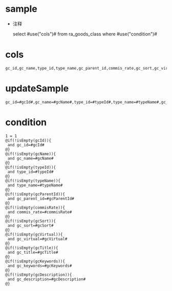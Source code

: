 sample
===
* 注释

	select #use("cols")# from ra_goods_class  where  #use("condition")#

cols
===
	gc_id,gc_name,type_id,type_name,gc_parent_id,commis_rate,gc_sort,gc_virtual,gc_title,gc_keywords,gc_description

updateSample
===
	
	gc_id=#gcId#,gc_name=#gcName#,type_id=#typeId#,type_name=#typeName#,gc_parent_id=#gcParentId#,commis_rate=#commisRate#,gc_sort=#gcSort#,gc_virtual=#gcVirtual#,gc_title=#gcTitle#,gc_keywords=#gcKeywords#,gc_description=#gcDescription#

condition
===

	1 = 1  
	@if(!isEmpty(gcId)){
	 and gc_id=#gcId#
	@}
	@if(!isEmpty(gcName)){
	 and gc_name=#gcName#
	@}
	@if(!isEmpty(typeId)){
	 and type_id=#typeId#
	@}
	@if(!isEmpty(typeName)){
	 and type_name=#typeName#
	@}
	@if(!isEmpty(gcParentId)){
	 and gc_parent_id=#gcParentId#
	@}
	@if(!isEmpty(commisRate)){
	 and commis_rate=#commisRate#
	@}
	@if(!isEmpty(gcSort)){
	 and gc_sort=#gcSort#
	@}
	@if(!isEmpty(gcVirtual)){
	 and gc_virtual=#gcVirtual#
	@}
	@if(!isEmpty(gcTitle)){
	 and gc_title=#gcTitle#
	@}
	@if(!isEmpty(gcKeywords)){
	 and gc_keywords=#gcKeywords#
	@}
	@if(!isEmpty(gcDescription)){
	 and gc_description=#gcDescription#
	@}
	
	